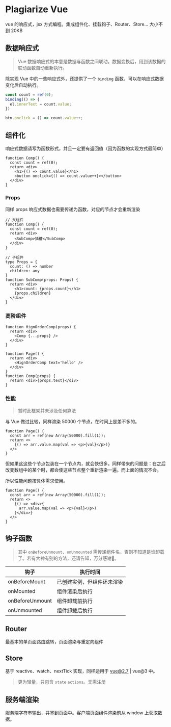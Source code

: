 # Plagiarize Vue

vue 的响应式，jsx 方式编程。集成组件化、挂载钩子、Router、Store... 大小不到 20KB

## 数据响应式

> Vue 数据响应式的本意是数据与函数之间联动。数据变换后，用到该数据的联动函数自动重新执行。

除实现 Vue 中的一些响应式外，还提供了一个 `binding` 函数，可以在响应式数据变化后自动执行。

```ts
const count = ref(0);
binding(() => {
  el.innerText = count.value;
})

btn.onclick = () => count.value++;
```

## 组件化

响应式数据请写为函数形式，并且一定要有返回值（因为函数的实现方式最简单）

```tsx
function Comp() {
  const count = ref(0);
  return <div>
    <h1>{() => count.value}</h1>
    <button onclick={() => count.value++}></button>
  </div>
}
```

### Props

同样 props 响应式数据也需要传递为函数，对应的节点才会重新渲染

```tsx
// 父组件
function Comp() {
  const count = ref(0);
  return <div>
    <SubComp>插槽</SubComp>
  </div>
}
```

```tsx
// 子组件
type Props = {
  count: () => number
  children: any
}
function SubComp(props: Props) {
  return <div>
    <h1>count: {props.count}</h1>
    {props.children}
  </div>
}
```

### 高阶组件

```tsx
function HignOrderComp(props) {
  return <div>
    <Comp {...props} />
  </div>
}

function Page() {
  return <div>
    <HignOrderComp text='hello' />
  </div>
}
function Comp(props) {
  return <div>{props.text}</div>
}
```

### 性能

> 暂时此框架并未涉及任何算法

与 Vue 做过比较，同样渲染 50000 个节点，在时间上是差不多的。

```tsx
function Page() {
  const arr = ref(new Array(50000).fill(1));
  return <>
    {() => arr.value.map(val => <p>{val}</p>)}
  </>
}
```

但如果这这些个节点包装在一个节点内，就会快很多。同样带来的问题是：在之后改变数组中的某个时，都会使这些节点整个重新渲染一遍。而上面的情况不会。

所以性能问题按具体需求使用。

```tsx
function Page() {
  const arr = ref(new Array(50000).fill(1));
  return <>
    {() => <div>{
      arr.value.map(val => <p>{val}</p>)
    }</div>}
  </>
}
```

## 钩子函数

> 其中 `onBeforeUnmount`、`onUnmounted` 需传递组件名，否则不知道是谁卸载了。若有大神有别的方法，还请告知，万分感谢🙏。

| 钩子 | 执行时间 |
| --- | --- |
| onBeforeMount | 已创建实例，但组件还未渲染 |
| onMounted | 组件渲染后执行 |
| onBeforeUnmount | 组件卸载前执行 |
| onUnmounted | 组件卸载后执行 |

## Router

最基本的单页面路由跳转，页面渲染与重定向组件

## Store

基于 reactive、watch、nextTick 实现，同样适用于 vue@2.7 | vue@3 中。

> 更为轻量，只包含 `state` `actions`。无需注册

## 服务端渲染

服务端字符串输出，并塞到页面中。客户端页面组件渲染前从 window 上获取数据。
